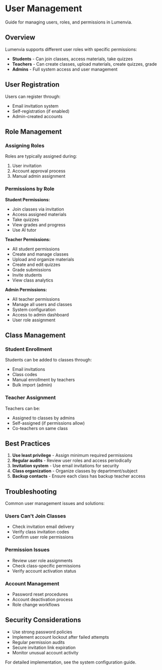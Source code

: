 # User Management

Guide for managing users, roles, and permissions in Lumenvia.

## Overview

Lumenvia supports different user roles with specific permissions:

- **Students** - Can join classes, access materials, take quizzes
- **Teachers** - Can create classes, upload materials, create quizzes, grade
- **Admins** - Full system access and user management

## User Registration

Users can register through:
- Email invitation system
- Self-registration (if enabled)
- Admin-created accounts

## Role Management

### Assigning Roles

Roles are typically assigned during:
1. User invitation
2. Account approval process
3. Manual admin assignment

### Permissions by Role

**Student Permissions:**
- Join classes via invitation
- Access assigned materials
- Take quizzes
- View grades and progress
- Use AI tutor

**Teacher Permissions:**
- All student permissions
- Create and manage classes
- Upload and organize materials
- Create and edit quizzes
- Grade submissions
- Invite students
- View class analytics

**Admin Permissions:**
- All teacher permissions
- Manage all users and classes
- System configuration
- Access to admin dashboard
- User role assignment

## Class Management

### Student Enrollment

Students can be added to classes through:
- Email invitations
- Class codes
- Manual enrollment by teachers
- Bulk import (admin)

### Teacher Assignment

Teachers can be:
- Assigned to classes by admins
- Self-assigned (if permissions allow)
- Co-teachers on same class

## Best Practices

1. **Use least privilege** - Assign minimum required permissions
2. **Regular audits** - Review user roles and access periodically
3. **Invitation system** - Use email invitations for security
4. **Class organization** - Organize classes by department/subject
5. **Backup contacts** - Ensure each class has backup teacher access

## Troubleshooting

Common user management issues and solutions:

### Users Can't Join Classes
- Check invitation email delivery
- Verify class invitation codes
- Confirm user role permissions

### Permission Issues
- Review user role assignments
- Check class-specific permissions
- Verify account activation status

### Account Management
- Password reset procedures
- Account deactivation process
- Role change workflows

## Security Considerations

- Use strong password policies
- Implement account lockout after failed attempts
- Regular permission audits
- Secure invitation link expiration
- Monitor unusual account activity

For detailed implementation, see the system configuration guide.
